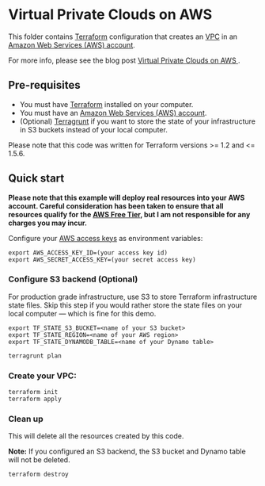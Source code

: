 # Virtual Private Clouds on AWS

This folder contains  [Terraform](https://www.terraform.io/) configuration that
creates an [VPC](https://aws.amazon.com/vpc/) in
an [Amazon Web Services (AWS) account](http://aws.amazon.com/).

For more info, please see the blog post [Virtual Private Clouds on AWS ](https://example.com).

## Pre-requisites

* You must have [Terraform](https://www.terraform.io/) installed on your computer.
* You must have an [Amazon Web Services (AWS) account](http://aws.amazon.com/).
* (Optional) [Terragrunt](https://terragrunt.gruntwork.io) if you want to store the state of your
  infrastructure in S3 buckets instead of your local computer.

Please note that this code was written for Terraform versions >= 1.2 and <= 1.5.6.

## Quick start

**Please note that this example will deploy real resources into your AWS account. Careful
consideration has been taken to ensure that all resources qualify for
the [AWS Free Tier](https://aws.amazon.com/free/), but I am not responsible for any charges you may
incur.**

Configure your [AWS access
keys](http://docs.aws.amazon.com/general/latest/gr/aws-sec-cred-types.html#access-keys-and-secret-access-keys)
as environment variables:

```
export AWS_ACCESS_KEY_ID=(your access key id)
export AWS_SECRET_ACCESS_KEY=(your secret access key)
```

### Configure S3 backend (Optional)

For production grade infrastructure, use S3 to store Terraform infrastructure state files. Skip
this step if you would rather store the state files on your local computer — which is fine for
this demo.

```shell
export TF_STATE_S3_BUCKET=<name of your S3 bucket>
export TF_STATE_REGION=<name of your AWS region>
export TF_STATE_DYNAMODB_TABLE=<name of your Dynamo table>

terragrunt plan
```

### Create your VPC:

```
terraform init
terraform apply
```

### Clean up

This will delete all the resources created by this code.

**Note:** If you configured an S3 backend, the S3 bucket and Dynamo table will not be deleted.

```
terraform destroy
```
